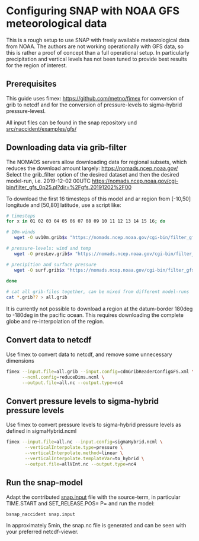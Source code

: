 # Configuring SNAP with NOAA GFS meteorological data

This is a rough setup to use SNAP with freely available meteorological data from NOAA. The authors are not working operationally with GFS data, so this is rather a proof of concept than a full operational setup. In particularly precipitation and vertical levels has not been tuned to provide best results for the region of interest.

## Prerequisites

This guide uses fimex: https://github.com/metno/fimex for conversion of grib to netcdf and for the conversion of pressure-levels to sigma-hybrid pressure-levesl.

All input files can be found in the snap repository und [src/naccident/examples/gfs/](./)

## Downloading data via grib-filter

The NOMADS servers allow downloading data for regional subsets, which reduces the download amount largely: https://nomads.ncep.noaa.gov/ Select the grib_filter option of the desired dataset and then the desired model-run, i.e. 2019-12-02 00UTC https://nomads.ncep.noaa.gov/cgi-bin/filter_gfs_0p25.pl?dir=%2Fgfs.20191202%2F00

To download the first 16 timesteps of this model and ar region from [-10,50] longitude and [50,80] latitude, use a script like:

```sh
# timesteps
for x in 01 02 03 04 05 06 07 08 09 10 11 12 13 14 15 16; do 

# 10m-winds
   wget -O uv10m.grib$x "https://nomads.ncep.noaa.gov/cgi-bin/filter_gfs_0p25.pl?file=gfs.t00z.pgrb2.0p25.f0$x&lev_10_m_above_ground=on&var_UGRD=on&var_VGRD=on&subregion=&leftlon=-10&rightlon=50&toplat=80&bottomlat=50&dir=%2Fgfs.20191202%2F00"; 

# pressure-levels: wind and temp
   wget -O presLev.grib$x "https://nomads.ncep.noaa.gov/cgi-bin/filter_gfs_0p25.pl?file=gfs.t00z.pgrb2.0p25.f0$x&lev_100_mb=on&lev_150_mb=on&lev_200_mb=on&lev_250_mb=on&lev_350_mb=on&lev_400_mb=on&lev_450_mb=on&lev_500_mb=on&lev_550_mb=on&lev_600_mb=on&lev_650_mb=on&lev_700_mb=on&lev_750_mb=on&lev_800_mb=on&lev_850_mb=on&lev_900_mb=on&lev_925_mb=on&lev_950_mb=on&lev_975_mb=on&var_TMP=on&var_UGRD=on&var_VGRD=on&subregion=&leftlon=-10&rightlon=50&toplat=80&bottomlat=50&dir=%2Fgfs.20191202%2F00" ;

# precipition and surface pressure
   wget -O surf.grib$x "https://nomads.ncep.noaa.gov/cgi-bin/filter_gfs_0p25.pl?file=gfs.t00z.pgrb2.0p25.f0$x&lev_surface=on&var_PRATE=on&var_PRES=on&var_PRMSL=on&subregion=&leftlon=-10&rightlon=50&toplat=80&bottomlat=50&dir=%2Fgfs.20191202%2F00"
  
done

# cat all grib-files together, can be mixed from different model-runs
cat *.grib?? > all.grib

```

It is currently not possible to download a region at the datum-border 180deg to -180deg in the pacific ocean. This requires downloading the complete globe and re-interpolation of the region.

## Convert data to netcdf

Use fimex to convert data to netcdf, and remove some unnecessary dimensions

```sh
fimex --input.file=all.grib --input.config=cdmGribReaderConfigGFS.xml \
      --ncml.config=reduceDims.ncml \
      --output.file=all.nc --output.type=nc4
```

## Convert pressure levels to sigma-hybrid pressure levels

Use fimex to convert pressure levels to sigma-hybrid pressure levels as defined in sigmaHybrid.ncml

```sh
fimex --input.file=all.nc --input.config=sigmaHybrid.ncml \
       --verticalInterpolate.type=pressure \
       --verticalInterpolate.method=linear \
       --verticalInterpolate.templateVar=to_hybrid \
       --output.file=allVInt.nc --output.type=nc4

```


## Run the snap-model

Adapt the contributed [snap.input](./snap.input) file with the source-term, in particular TIME.START and SET_RELEASE.POS= P=
and run the model:

```sh
bsnap_naccident snap.input
```

In approximately 5min, the snap.nc file is generated and can be seen with your preferred netcdf-viewer.

